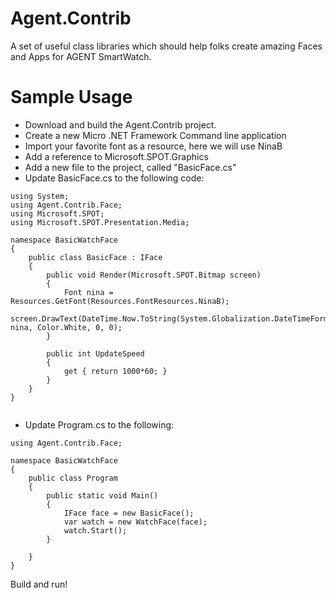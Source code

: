 Agent.Contrib
=============

A set of useful class libraries which should help folks create amazing Faces and Apps for AGENT SmartWatch.


Sample Usage
============
* Download and build the Agent.Contrib project.
* Create a new Micro .NET Framework Command line application 
* Import your favorite font as a resource, here we will use NinaB
* Add a reference to Microsoft.SPOT.Graphics
* Add a new file to the project, called "BasicFace.cs"
* Update BasicFace.cs to the following code:

```
using System;
using Agent.Contrib.Face;
using Microsoft.SPOT;
using Microsoft.SPOT.Presentation.Media;

namespace BasicWatchFace
{
    public class BasicFace : IFace
    {
        public void Render(Microsoft.SPOT.Bitmap screen)
        {
            Font nina = Resources.GetFont(Resources.FontResources.NinaB);
            screen.DrawText(DateTime.Now.ToString(System.Globalization.DateTimeFormatInfo.CurrentInfo.ShortTimePattern), nina, Color.White, 0, 0);
        }

        public int UpdateSpeed
        {
            get { return 1000*60; }
        }
    }
}


```
* Update Program.cs to the following:

```
using Agent.Contrib.Face;

namespace BasicWatchFace
{
    public class Program
    {
        public static void Main()
        {
            IFace face = new BasicFace();
            var watch = new WatchFace(face);
            watch.Start();
        }

    }
}

```

Build and run!


